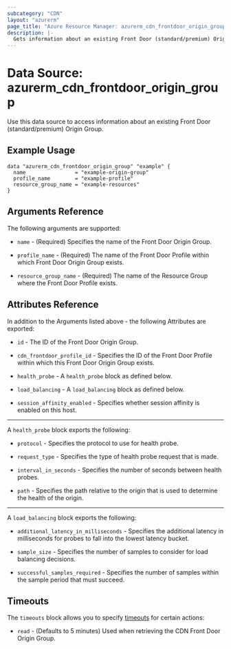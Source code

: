 ```yaml
---
subcategory: "CDN"
layout: "azurerm"
page_title: "Azure Resource Manager: azurerm_cdn_frontdoor_origin_group"
description: |-
  Gets information about an existing Front Door (standard/premium) Origin Group.
---
```


# Data Source: azurerm_cdn_frontdoor_origin_group

Use this data source to access information about an existing Front Door (standard/premium) Origin Group.

## Example Usage

```hcl
data "azurerm_cdn_frontdoor_origin_group" "example" {
  name                = "example-origin-group"
  profile_name        = "example-profile"
  resource_group_name = "example-resources"
}
```

## Arguments Reference

The following arguments are supported:

* `name` - (Required) Specifies the name of the Front Door Origin Group.

* `profile_name` - (Required) The name of the Front Door Profile within which Front Door Origin Group exists.

* `resource_group_name` - (Required) The name of the Resource Group where the Front Door Profile exists.

## Attributes Reference

In addition to the Arguments listed above - the following Attributes are exported:

* `id` - The ID of the Front Door Origin Group.

* `cdn_frontdoor_profile_id` - Specifies the ID of the Front Door Profile within which this Front Door Origin Group exists.

* `health_probe` - A `health_probe` block as defined below.

* `load_balancing` - A `load_balancing` block as defined below.

* `session_affinity_enabled` - Specifies whether session affinity is enabled on this host.

---

A `health_probe` block exports the following:

* `protocol` - Specifies the protocol to use for health probe.

* `request_type` - Specifies the type of health probe request that is made.

* `interval_in_seconds` - Specifies the number of seconds between health probes.

* `path` - Specifies the path relative to the origin that is used to determine the health of the origin.

---

A `load_balancing` block exports the following:

* `additional_latency_in_milliseconds` - Specifies the additional latency in milliseconds for probes to fall into the lowest latency bucket.

* `sample_size` - Specifies the number of samples to consider for load balancing decisions.

* `successful_samples_required` - Specifies the number of samples within the sample period that must succeed.

## Timeouts

The `timeouts` block allows you to specify [timeouts](https://www.terraform.io/language/resources/syntax#operation-timeouts) for certain actions:

* `read` - (Defaults to 5 minutes) Used when retrieving the CDN Front Door Origin Group.
